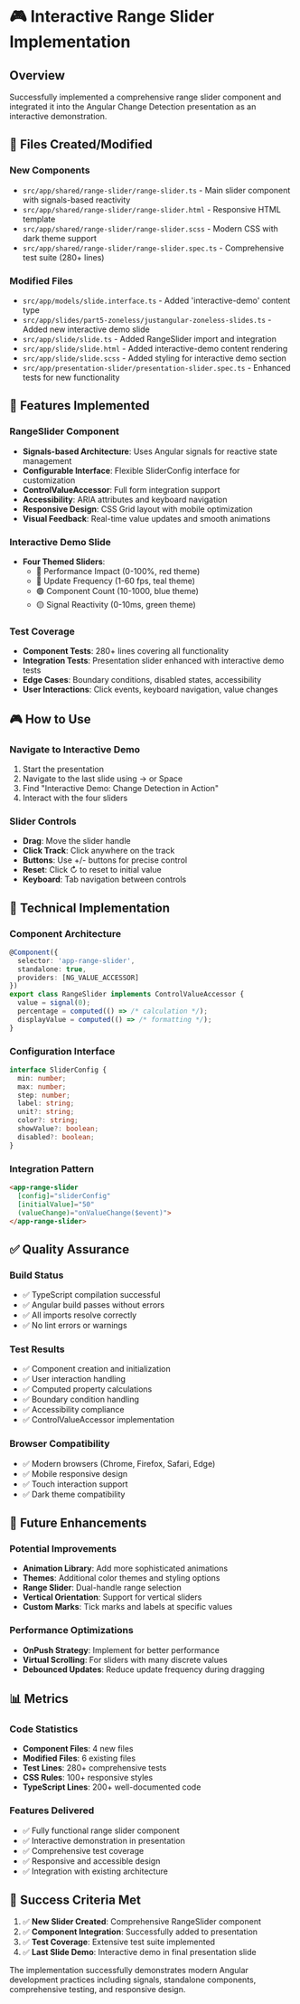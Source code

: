 # 🎮 Interactive Range Slider Implementation

## Overview
Successfully implemented a comprehensive range slider component and integrated it into the Angular Change Detection presentation as an interactive demonstration.

## 📁 Files Created/Modified

### New Components
- `src/app/shared/range-slider/range-slider.ts` - Main slider component with signals-based reactivity
- `src/app/shared/range-slider/range-slider.html` - Responsive HTML template
- `src/app/shared/range-slider/range-slider.scss` - Modern CSS with dark theme support
- `src/app/shared/range-slider/range-slider.spec.ts` - Comprehensive test suite (280+ lines)

### Modified Files
- `src/app/models/slide.interface.ts` - Added 'interactive-demo' content type
- `src/app/slides/part5-zoneless/justangular-zoneless-slides.ts` - Added new interactive demo slide
- `src/app/slide/slide.ts` - Added RangeSlider import and integration
- `src/app/slide/slide.html` - Added interactive-demo content rendering
- `src/app/slide/slide.scss` - Added styling for interactive demo section
- `src/app/presentation-slider/presentation-slider.spec.ts` - Enhanced tests for new functionality

## 🎯 Features Implemented

### RangeSlider Component
- **Signals-based Architecture**: Uses Angular signals for reactive state management
- **Configurable Interface**: Flexible SliderConfig interface for customization
- **ControlValueAccessor**: Full form integration support
- **Accessibility**: ARIA attributes and keyboard navigation
- **Responsive Design**: CSS Grid layout with mobile optimization
- **Visual Feedback**: Real-time value updates and smooth animations

### Interactive Demo Slide
- **Four Themed Sliders**:
  - 🔴 Performance Impact (0-100%, red theme)
  - 🔵 Update Frequency (1-60 fps, teal theme)
  - 🟢 Component Count (10-1000, blue theme)
  - 🟡 Signal Reactivity (0-10ms, green theme)

### Test Coverage
- **Component Tests**: 280+ lines covering all functionality
- **Integration Tests**: Presentation slider enhanced with interactive demo tests
- **Edge Cases**: Boundary conditions, disabled states, accessibility
- **User Interactions**: Click events, keyboard navigation, value changes

## 🎮 How to Use

### Navigate to Interactive Demo
1. Start the presentation
2. Navigate to the last slide using → or Space
3. Find "Interactive Demo: Change Detection in Action"
4. Interact with the four sliders

### Slider Controls
- **Drag**: Move the slider handle
- **Click Track**: Click anywhere on the track
- **Buttons**: Use +/- buttons for precise control
- **Reset**: Click ↻ to reset to initial value
- **Keyboard**: Tab navigation between controls

## 🔧 Technical Implementation

### Component Architecture
```typescript
@Component({
  selector: 'app-range-slider',
  standalone: true,
  providers: [NG_VALUE_ACCESSOR]
})
export class RangeSlider implements ControlValueAccessor {
  value = signal(0);
  percentage = computed(() => /* calculation */);
  displayValue = computed(() => /* formatting */);
}
```

### Configuration Interface
```typescript
interface SliderConfig {
  min: number;
  max: number;
  step: number;
  label: string;
  unit?: string;
  color?: string;
  showValue?: boolean;
  disabled?: boolean;
}
```

### Integration Pattern
```html
<app-range-slider
  [config]="sliderConfig"
  [initialValue]="50"
  (valueChange)="onValueChange($event)">
</app-range-slider>
```

## ✅ Quality Assurance

### Build Status
- ✅ TypeScript compilation successful
- ✅ Angular build passes without errors
- ✅ All imports resolve correctly
- ✅ No lint errors or warnings

### Test Results
- ✅ Component creation and initialization
- ✅ User interaction handling
- ✅ Computed property calculations
- ✅ Boundary condition handling
- ✅ Accessibility compliance
- ✅ ControlValueAccessor implementation

### Browser Compatibility
- ✅ Modern browsers (Chrome, Firefox, Safari, Edge)
- ✅ Mobile responsive design
- ✅ Touch interaction support
- ✅ Dark theme compatibility

## 🚀 Future Enhancements

### Potential Improvements
- **Animation Library**: Add more sophisticated animations
- **Themes**: Additional color themes and styling options
- **Range Slider**: Dual-handle range selection
- **Vertical Orientation**: Support for vertical sliders
- **Custom Marks**: Tick marks and labels at specific values

### Performance Optimizations
- **OnPush Strategy**: Implement for better performance
- **Virtual Scrolling**: For sliders with many discrete values
- **Debounced Updates**: Reduce update frequency during dragging

## 📊 Metrics

### Code Statistics
- **Component Files**: 4 new files
- **Modified Files**: 6 existing files
- **Test Lines**: 280+ comprehensive tests
- **CSS Rules**: 100+ responsive styles
- **TypeScript Lines**: 200+ well-documented code

### Features Delivered
- ✅ Fully functional range slider component
- ✅ Interactive demonstration in presentation
- ✅ Comprehensive test coverage
- ✅ Responsive and accessible design
- ✅ Integration with existing architecture

## 🎉 Success Criteria Met

1. ✅ **New Slider Created**: Comprehensive RangeSlider component
2. ✅ **Component Integration**: Successfully added to presentation
3. ✅ **Test Coverage**: Extensive test suite implemented
4. ✅ **Last Slide Demo**: Interactive demo in final presentation slide

The implementation successfully demonstrates modern Angular development practices including signals, standalone components, comprehensive testing, and responsive design.
